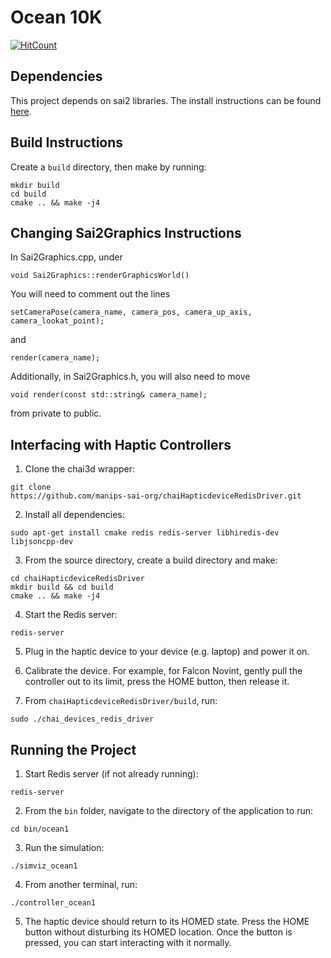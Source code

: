 # Ocean 10K

[![HitCount](https://hits.dwyl.com/zohan638/CS225A-Project.svg?style=flat-square)](http://hits.dwyl.com/zohan638/CS225A-Project)


## Dependencies
This project depends on sai2 libraries. The install instructions can be found
[here](https://github.com/manips-sai-org/OpenSai).


## Build Instructions
Create a `build` directory, then make by running:
```
mkdir build
cd build
cmake .. && make -j4
```

## Changing Sai2Graphics Instructions
In Sai2Graphics.cpp, under 
```
void Sai2Graphics::renderGraphicsWorld()
```
You will need to comment out the lines 
```
setCameraPose(camera_name, camera_pos, camera_up_axis, camera_lookat_point);
```
and
```
render(camera_name);
```
Additionally, in Sai2Graphics.h, you will also need to move
```
void render(const std::string& camera_name);
```
from private to public.


## Interfacing with Haptic Controllers

1. Clone the chai3d wrapper:
```
git clone
https://github.com/manips-sai-org/chaiHapticdeviceRedisDriver.git
```

2. Install all dependencies:
```
sudo apt-get install cmake redis redis-server libhiredis-dev libjsoncpp-dev
```

3. From the source directory, create a build directory and make:
```
cd chaiHapticdeviceRedisDriver
mkdir build && cd build
cmake .. && make -j4
```

4. Start the Redis server:
```
redis-server
```

5. Plug in the haptic device to your device (e.g. laptop) and power it on.

6. Calibrate the device. For example, for Falcon Novint, gently pull the
controller out to its limit, press the HOME button, then release it.

7. From `chaiHapticdeviceRedisDriver/build`, run:
```
sudo ./chai_devices_redis_driver
```


## Running the Project
1. Start Redis server (if not already running):
```
redis-server
```

2. From the `bin` folder, navigate to the directory of the application to run:
```
cd bin/ocean1
```

3. Run the simulation:
```
./simviz_ocean1
```
4. From another terminal, run:
```
./controller_ocean1
```
5. The haptic device should return to its HOMED state. Press the HOME button
without disturbing its HOMED location. Once the button is pressed, you can
start interacting with it normally.
